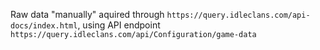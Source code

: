 Raw data "manually" aquired through `https://query.idleclans.com/api-docs/index.html`, using API endpoint `https://query.idleclans.com/api/Configuration/game-data`